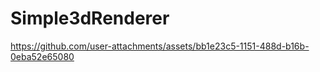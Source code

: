 ﻿# Simple3dRenderer


https://github.com/user-attachments/assets/bb1e23c5-1151-488d-b16b-0eba52e65080

